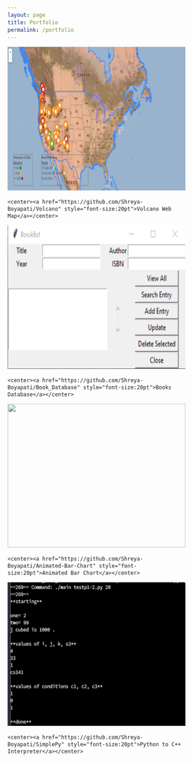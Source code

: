 ```yaml
---
layout: page
title: Portfolio
permalink: /portfolio
---
```


<html>
<head>
<style>
* {  
  box-sizing: border-box;
}

.column {
  float: left;
  width: 50%;
  padding: 20px;
}

/* Clearfix (clear floats) */
.row::after {
  content: "";
  clear: both;
  display: table;
}
</style>
</head>
<body>

<div class="row">
  <div class="column">
    <img src="_pages/volcano.png" style="width:100%;height:325px;">

    <center><a href="https://github.com/Shreya-Boyapati/Volcano" style="font-size:20pt">Volcano Web Map</a></center>
  </div>
  <div class="column">
    <img src="_pages/booksdb.png" style="width:100%;height:325px;">

    <center><a href="https://github.com/Shreya-Boyapati/Book_Database" style="font-size:20pt">Books Database</a></center>
  </div>
</div>

<div class="row">
  <div class="column">
    <img src="_pages/barchartanimation.gif" style="width:100%;height:325px;">

    <center><a href="https://github.com/Shreya-Boyapati/Animated-Bar-Chart" style="font-size:20pt">Animated Bar Chart</a></center>
  </div>
  <div class="column">
    <img src="_pages/simplepy.png" style="width:100%;height:325px;">

    <center><a href="https://github.com/Shreya-Boyapati/SimplePy" style="font-size:20pt">Python to C++ Interpreter</a></center>
  </div>
</div>

</body>
</html>